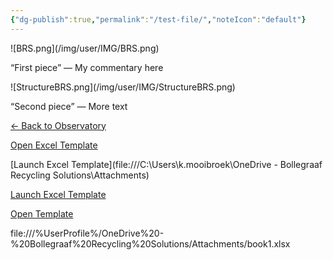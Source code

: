 ```yaml
---
{"dg-publish":true,"permalink":"/test-file/","noteIcon":"default"}
---
```







<!-- 1) Swiper core CSS -->
<link
  rel="stylesheet"
  href="https://unpkg.com/swiper@11/swiper-bundle.min.css"
/>
<!-- 2) Swiper JS -->
<script src="https://unpkg.com/swiper@11/swiper-bundle.min.js"></script>
<div class="swiper myArtSwiper">
  <div class="swiper-wrapper">
    <div class="swiper-slide">
      ![BRS.png](/img/user/IMG/BRS.png)
      <p class="caption">“First piece” — My commentary here</p>
    </div>
    <div class="swiper-slide">
      ![StructureBRS.png](/img/user/IMG/StructureBRS.png)
      <p class="caption">“Second piece” — More text</p>
    </div>
    <!-- repeat as needed -->
  </div>
  <!-- Navigation -->
  <div class="swiper-button-prev"></div>
  <div class="swiper-button-next"></div>
  <!-- Back to dashboard -->
  <div class="back-btn">
    <a href="/Leaf’s-Observatory">← Back to Observatory</a>
  </div>
</div>





[Open Excel Template](./Templates/YourTemplate.xlsx)



[Launch Excel Template](file:///C:\Users\k.mooibroek\OneDrive - Bollegraaf Recycling Solutions\Attachments)

[Launch Excel Template](file:///C:/Users/k.mooibroek/OneDrive%20-%20Bollegraaf%20Recycling%20Solutions/Attachments\book1.xlsx)


[Open Template](file:///../OneDrive%20-%20Bollegraaf%20Recycling%20Solutions/Attachments/book1.xlsx)


file:///%UserProfile%/OneDrive%20-%20Bollegraaf%20Recycling%20Solutions/Attachments/book1.xlsx
